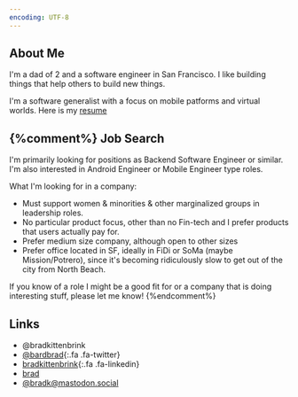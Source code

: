 ```yaml
---
encoding: UTF-8
---
```


About Me
--------

I'm a dad of 2 and a software engineer in San Francisco.  I like building things that help others to build new things.

 I'm a software generalist with a focus on mobile patforms and virtual worlds.  Here is my [resume](assets/bradkittenbrink.pdf)


{%comment%}
Job Search
----------

I'm primarily looking for positions as Backend Software Engineer or similar. I'm also interested in Android Engineer or Mobile Engineer type roles.

What I'm looking for in a company:
- Must support women & minorities & other marginalized groups in leadership roles.
- No particular product focus, other than no Fin-tech and I prefer products that users actually pay for.
- Prefer medium size company, although open to other sizes
- Prefer office located in SF, ideally in FiDi or SoMa (maybe Mission/Potrero), since it's becoming ridiculously slow to get out of the city from North Beach.

If you know of a role I might be a good fit for or a company that is doing interesting stuff, please let me know!
{%endcomment%}

Links
-----

* @bradkittenbrink
* [@bardbrad](https://twitter.com/bardbrad){:.fa .fa-twitter}
* [bradkittenbrink](https://linkedin.com/in/bradkittenbrink){:.fa .fa-linkedin}
* [brad](https://bitbucket.org/brad)
* [@bradk@mastodon.social](https://mastodon.social/@bradk)
